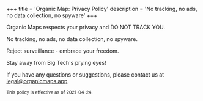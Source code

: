 +++
title = 'Organic Map: Privacy Policy'
description = 'No tracking, no ads, no data collection, no spyware'
+++

Organic Maps respects your privacy and DO NOT TRACK YOU.

No tracking, no ads, no data collection, no spyware.

Reject surveillance - embrace your freedom.

Stay away from Big Tech's prying eyes!

If you have any questions or suggestions, please contact us at
[legal@organicmaps.app](mailto:legal@organicmaps.app). 

<sub>This policy is effective as of 2021-04-24.</sub>
